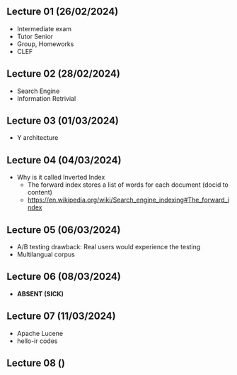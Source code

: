 ## Lecture 01 (26/02/2024)
- Intermediate exam
- Tutor Senior
- Group, Homeworks
- CLEF

## Lecture 02 (28/02/2024)
- Search Engine
- Information Retrivial

## Lecture 03 (01/03/2024)
- Y architecture

## Lecture 04 (04/03/2024)
- Why is it called Inverted Index
	- The forward index stores a list of words for each document (docid to content)
	- https://en.wikipedia.org/wiki/Search_engine_indexing#The_forward_index

## Lecture 05 (06/03/2024)
- A/B testing drawback: Real users would experience the testing
- Multilangual corpus

## Lecture 06 (08/03/2024)
- **ABSENT (SICK)**

## Lecture 07 (11/03/2024)
- Apache Lucene
- hello-ir codes

## Lecture 08 ()

